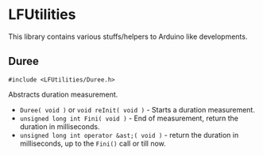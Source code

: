 # LFUtilities

This library contains various stuffs/helpers to Arduino like developments.
## Duree

    #include <LFUtilities/Duree.h>
Abstracts duration measurement.

 - `Duree( void )` or `void reInit( void )` - Starts a duration measurement.
 - `unsigned long int Fini( void )` - End of measurement, return the duration in milliseconds.
 - `unsigned long int operator &ast;( void )` - return the duration in milliseconds, up to the `Fini()` call or till now.
